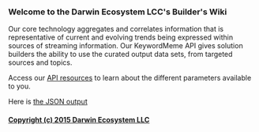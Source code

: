 ### Welcome to the Darwin Ecosystem LCC's Builder's Wiki

Our core technology aggregates and correlates information that is representative of current and evolving trends being expressed within sources of streaming information. Our KeywordMeme API gives solution builders the ability to use the curated output data sets, from targeted sources and topics.


Access our [API resources](https://github.com/DarwinEcosystem/Documentation/wiki/REST-API-Resources) to learn about the different parameters available to you.

Here is [the JSON output](https://github.com/DarwinEcosystem/Documentation/wiki/Understanding-the-default-json-output)


#### [Copyright (c) 2015 Darwin Ecosystem LLC](http://www.darwineco.com)
